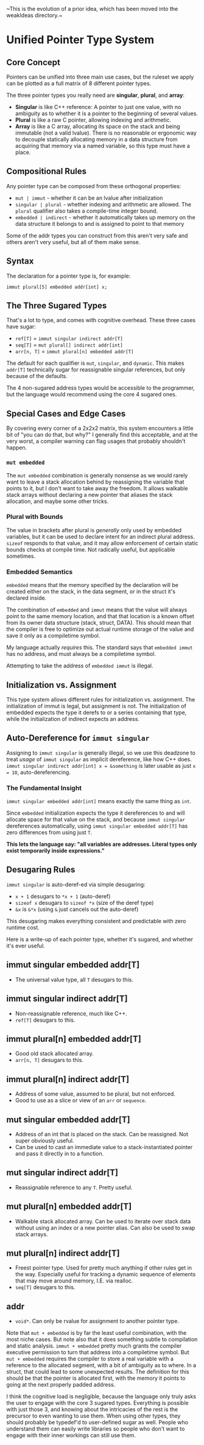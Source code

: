 ~This is the evolution of a prior idea, which has been moved into the weakIdeas directory.~

# Unified Pointer Type System

## Core Concept

Pointers can be unified into three main use cases, but the ruleset we apply can be plotted as a full matrix of 8 different pointer types.

The three pointer types you really need are **singular**, **plural**, and **array**:

- **Singular** is like C++ reference: A pointer to just one value, with no ambiguity as to whether it is a pointer to the beginning of several values.
- **Plural** is like a raw C pointer, allowing indexing and arithmetic.
- **Array** is like a C array, allocating its space on the stack and being immutable (not a valid lvalue). There is no reasonable or ergonomic way to decouple statically allocating memory in a data structure from acquiring that memory via a named variable, so this type must have a place.

## Compositional Rules

Any pointer type can be composed from these orthogonal properties:

- `mut | immut` - whether it can be an lvalue after initialization
- `singular | plural` - whether indexing and arithmetic are allowed. The `plural` qualifier also takes a compile-time integer bound.
- `embedded | indirect` - whether it automatically takes up memory on the data structure it belongs to and is assigned to point to that memory

Some of the addr types you can construct from this aren't very safe and others aren't very useful, but all of them make sense.

## Syntax

The declaration for a pointer type is, for example:

`immut plural[5] embedded addr[int] x;`

## The Three Sugared Types

That's a lot to type, and comes with cognitive overhead. These three cases have sugar:

- `ref[T]` = `immut singular indirect addr[T]`
- `seq[T]` = `mut plural[] indirect addr[int]`
- `arr[n, T]` = `immut plural[n] embedded addr[T]`

The default for each qualifier is `mut`, `singular`, and `dynamic`. This makes `addr[T]` technically sugar for reassignable singular references, but only because of the defaults.

The 4 non-sugared address types would be accessible to the programmer, but the language would recommend using the core 4 sugared ones.

## Special Cases and Edge Cases

By covering every corner of a 2x2x2 matrix, this system encounters a little bit of "you can do that, but why?" I generally find this acceptable, and at the very worst, a compiler warning can flag usages that probably shouldn't happen.

### `mut embedded`

The `mut embedded` combination is generally nonsense as we would rarely want to leave a stack allocation behind by reassigning the variable that points to it, but I don't want to take away the freedom. It allows walkable stack arrays without declaring a new pointer that aliases the stack allocation, and maybe some other tricks.

### Plural with Bounds

The value in brackets after plural is *generally* only used by embedded variables, but it can be used to declare intent for an indirect plural address. `sizeof` responds to that value, and it may allow enforcement of certain static bounds checks at compile time. Not radically useful, but applicable sometimes.

### Embedded Semantics

`embedded` means that the memory specified by the declaration will be created either on the stack, in the data segment, or in the struct it's declared inside.

The combination of `embedded` and `immut` means that the value will always point to the same memory location, and that that location is a known offset from its owner data structure (stack, struct, DATA). This should mean that the compiler is free to optimize out actual runtime storage of the value and save it only as a compiletime symbol.

My language actually *requires* this. The standard says that `embedded immut` has no address, and must always be a compiletime symbol.

Attempting to take the address of `embedded immut` is illegal.

## Initialization vs. Assignment

This type system allows different rules for initialization vs. assignment. The initialization of immut is legal, but assignment is not. The initialization of embedded expects the type it derefs to or a series containing that type, while the initialization of indirect expects an address.

## Auto-Dereference for `immut singular`

Assigning to `immut singular` is generally illegal, so we use this deadzone to treat *usage* of `immut singular` as implicit dereference, like how C++ does. `immut singular indirect addr[int] x = &something` is later usable as just `x = 10`, auto-dereferencing.

### The Fundamental Insight

`immut singular embedded addr[int]` means exactly the same thing as `int`.

Since `embedded` initialization expects the type it dereferences to and will allocate space for that value on the stack, and because `immut singular` dereferences automatically, using `immut singular embedded addr[T]` has zero differences from using just `T`.

**This lets the language say: "all variables are addresses. Literal types only exist temporarily inside expressions."**

## Desugaring Rules

`immut singular` is auto-deref-ed via simple desugaring:

- `x + 1` desugars to `*x + 1` (auto-deref)
- `sizeof x` desugars to `sizeof *x` (size of the deref type)
- `&x` is `&*x` (using `&` just cancels out the auto-deref)

This desugaring makes everything consistent and predictable with zero runtime cost.

Here is a write-up of each pointer type, whether it's sugared, and whether it's ever useful.

## immut singular embedded addr[T]
- The universal value type, all `T` desugars to this.
## immut singular indirect addr[T]
- Non-reassignable reference, much like C++.
- `ref[T]` desugars to this.
## immut plural[n] embedded addr[T]
- Good old stack allocated array.
- `arr[n, T]` desugars to this.
## immut plural[n] indirect addr[T]
- Address of some value, assumed to be plural, but not enforced.
- Good to use as a slice or view of an `arr` or `sequence`.
## mut singular embedded addr[T]
- Address of an int that is placed on the stack. Can be reassigned. Not super obviously useful.
- Can be used to cast an immediate value to a stack-instantiated pointer and pass it directly in to a function.
## mut singular indirect addr[T]
- Reassignable reference to any `T`. Pretty useful.
## mut plural[n] embedded addr[T]
- Walkable stack allocated array. Can be used to iterate over stack data without using an index or a new pointer alias. Can also be used to swap stack arrays.
## mut plural[n] indirect addr[T]
- Freest pointer type. Used for pretty much anything if other rules get in the way. Especially useful for tracking a dynamic sequence of elements that may move around memory, I.E. via realloc.
- `seq[T]` desugars to this.
## addr
- `void*`. Can only be rvalue for assignment to another pointer type.

Note that `mut + embedded` is by far the least useful combination, with the most niche cases. But note also that it does something subtle to compilation and static analysis. `immut + embedded` pretty much grants the compiler executive permission to turn that address into a compiletime symbol. But `mut + embedded` requires the compiler to store a real variable with a reference to the allocated segment, with a bit of ambiguity as to where. In a struct, that could lead to some unexpected results. The definition for this should be that the pointer is allocated first, with the memory it points to going at the next properly padded address.

I think the cognitive load is negligible, because the language only truly asks the user to engage with the core 3 sugared types. Everything is possible with just those 3, and knowing about the intricacies of the rest is the precursor to even wanting to use them. When using other types, they should probably be typedef'd to user-defined sugar as well. People who understand them can easily write libraries so people who don't want to engage with their inner workings can still use them.

